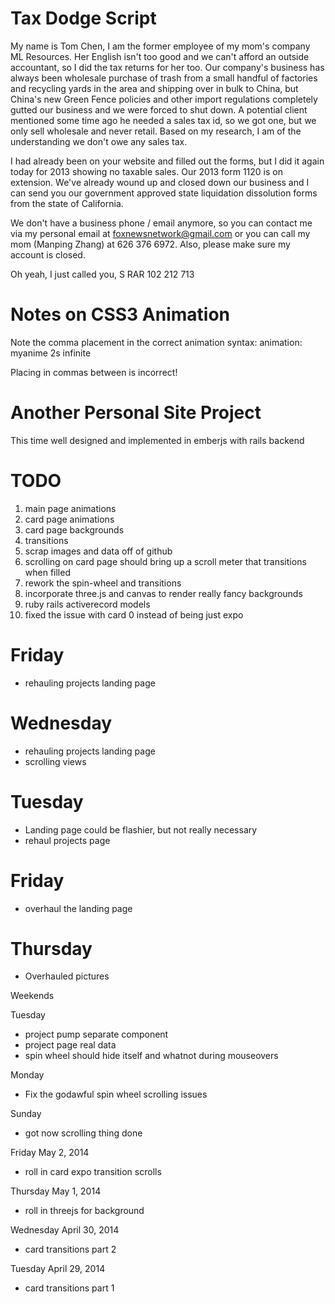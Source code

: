Tax Dodge Script
=
My name is Tom Chen, I am the former employee of my mom's company ML Resources. Her English isn't too good and we can't afford an outside accountant, so I did the tax returns for her too. Our company's business has always been wholesale purchase of trash from a small handful of factories and recycling yards in the area and shipping over in bulk to China, but China's new Green Fence policies and other import regulations completely gutted our business and we were forced to shut down. A potential client mentioned some time ago he needed a sales tax id, so we got one, but we only sell wholesale and never retail. Based on my research, I am of the understanding we don't owe any sales tax.

I had already been on your website and filled out the forms, but I did it again today for 2013 showing no taxable sales. Our 2013 form 1120 is on extension. We've already wound up and closed down our business and I can send you our government approved state liquidation dissolution forms from the state of California.

We don't have a business phone / email anymore, so you can contact me via my personal email at foxnewsnetwork@gmail.com or you can call my mom (Manping Zhang) at 626 376 6972. Also, please make sure my account is closed.

Oh yeah, I just called you, S RAR 102 212 713

Notes on CSS3 Animation
=
Note the comma placement in the correct animation syntax:
animation: myanime 2s infinite

Placing in commas between is incorrect!

Another Personal Site Project
=
This time well designed and implemented in emberjs with rails backend

TODO
=
1. main page animations
2. card page animations
3. card page backgrounds
4. transitions
5. scrap images and data off of github
6. scrolling on card page should bring up a scroll meter that transitions when filled
7. rework the spin-wheel and transitions
8. incorporate three.js and canvas to render really fancy backgrounds
9. ruby rails activerecord models
10. fixed the issue with card 0 instead of being just expo

Friday
=
+ rehauling projects landing page

Wednesday
=
+ rehauling projects landing page
+ scrolling views

Tuesday
=
+ Landing page could be flashier, but not really necessary
+ rehaul projects page

Friday
=
- overhaul the landing page

Thursday
=
- Overhauled pictures

Weekends


Tuesday
+ project pump separate component
+ project page real data
+ spin wheel should hide itself and whatnot during mouseovers

Monday
- Fix the godawful spin wheel scrolling issues

Sunday
- got now scrolling thing done

Friday May 2, 2014
+ roll in card expo transition scrolls

Thursday May 1, 2014
+ roll in threejs for background

Wednesday April 30, 2014
+ card transitions part 2

Tuesday April 29, 2014
- card transitions part 1